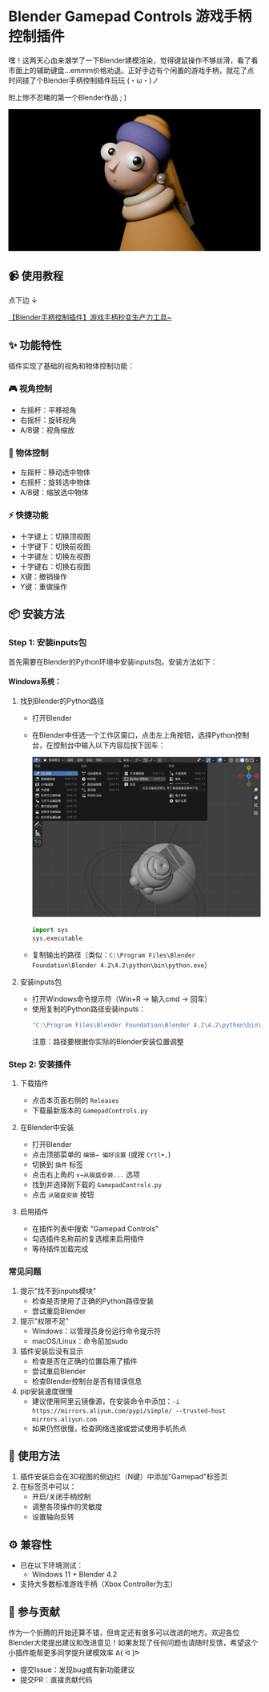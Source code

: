 # Blender Gamepad Controls 游戏手柄控制插件

嘿！这两天心血来潮学了一下Blender建模渲染，觉得键鼠操作不够丝滑，看了看市面上的辅助键盘...emmm价格劝退。正好手边有个闲置的游戏手柄，就花了点时间搓了个Blender手柄控制插件玩玩 (・ω・)ノ

附上惨不忍睹的第一个Blender作品  ; )

![efbdbb0a2b82f4cf131676f2085077c](assets/girl.png)

## 📹 使用教程

点下边 ↓

[【Blender手柄控制插件】游戏手柄秒变生产力工具~](https://www.bilibili.com/video/BV1K7mUYkEm6/?share_source=copy_web&vd_source=703633cfd930156a4be8ec371b4bb1e6)

## ✨ 功能特性

插件实现了基础的视角和物体控制功能：

### 🎮 视角控制
- 左摇杆：平移视角
- 右摇杆：旋转视角
- A/B键：视角缩放

### 🎯 物体控制
- 左摇杆：移动选中物体
- 右摇杆：旋转选中物体
- A/B键：缩放选中物体

### ⚡️ 快捷功能
- 十字键上：切换顶视图
- 十字键下：切换前视图
- 十字键左：切换左视图
- 十字键右：切换右视图
- X键：撤销操作
- Y键：重做操作

## 📦 安装方法

### Step 1: 安装inputs包

首先需要在Blender的Python环境中安装inputs包。安装方法如下：

#### Windows系统：

1. 找到Blender的Python路径
   - 打开Blender
   
   - 在Blender中任选一个工作区窗口，点击左上角按钮，选择Python控制台，在控制台中输入以下内容后按下回车：
     
     ![image-20241111153714108](assets/python.png)
     
     ```python
     import sys
     sys.executable
     ```
     
   - 复制输出的路径（类似：`C:\Program Files\Blender Foundation\Blender 4.2\4.2\python\bin\python.exe`）
   
2. 安装inputs包
   - 打开Windows命令提示符（Win+R → 输入cmd → 回车）
   - 使用复制的Python路径安装inputs：
     ```bash
     "C:\Program Files\Blender Foundation\Blender 4.2\4.2\python\bin\python.exe" -m pip install -i https://mirrors.aliyun.com/pypi/simple/ --trusted-host mirrors.aliyun.com inputs
     ```
     注意：路径要根据你实际的Blender安装位置调整

### Step 2: 安装插件

1. 下载插件
   - 点击本页面右侧的 `Releases`
   - 下载最新版本的 `GamepadControls.py`

2. 在Blender中安装
   - 打开Blender
   - 点击顶部菜单的 `编辑→ 偏好设置` (或按 `Crtl+,`)
   - 切换到 `插件` 标签
   - 点击右上角的 `∨→从磁盘安装...` 选项
   - 找到并选择刚下载的 `GamepadControls.py`
   - 点击 `从磁盘安装` 按钮

3. 启用插件
   - 在插件列表中搜索 "Gamepad Controls"
   - 勾选插件名称前的复选框来启用插件
   - 等待插件加载完成

### 常见问题

1. 提示"找不到inputs模块"
   - 检查是否使用了正确的Python路径安装
   - 尝试重启Blender
2. 提示"权限不足"
   - Windows：以管理员身份运行命令提示符
   - macOS/Linux：命令前加sudo
3. 插件安装后没有显示
   - 检查是否在正确的位置启用了插件
   - 尝试重启Blender
   - 检查Blender控制台是否有错误信息
4. pip安装速度很慢
   - 建议使用阿里云镜像源，在安装命令中添加：`-i https://mirrors.aliyun.com/pypi/simple/ --trusted-host mirrors.aliyun.com`
   - 如果仍然很慢，检查网络连接或尝试使用手机热点

## 🚀 使用方法

1. 插件安装后会在3D视图的侧边栏（N键）中添加"Gamepad"标签页
2. 在标签页中可以：
   - 开启/关闭手柄控制
   - 调整各项操作的灵敏度
   - 设置轴向反转

## ⚙️ 兼容性

- 已在以下环境测试：
  - Windows 11 + Blender 4.2
- 支持大多数标准游戏手柄（Xbox Controller为主）

## 🤝 参与贡献

作为一个折腾的开始还算不错，但肯定还有很多可以改进的地方。欢迎各位Blender大佬提出建议和改进意见！如果发现了任何问题也请随时反馈，希望这个小插件能帮更多同学提升建模效率 ᕕ( ᐛ )ᕗ

- 提交Issue：发现bug或有新功能建议
- 提交PR：直接贡献代码
